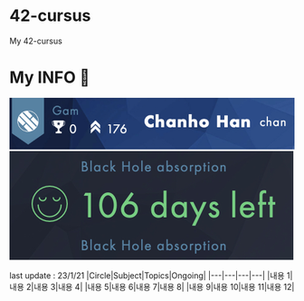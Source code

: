 # 42-cursus

My 42-cursus


# My INFO 🙂

![ex_screenshot](./img/info_1.jpg)
![ex_screenshot](./img/info_2.jpg)

last update : 23/1/21
|Circle|Subject|Topics|Ongoing|
|---|---|---|---|
|내용 1|내용 2|내용 3|내용 4|
|내용 5|내용 6|내용 7|내용 8|
|내용 9|내용 10|내용 11|내용 12|
